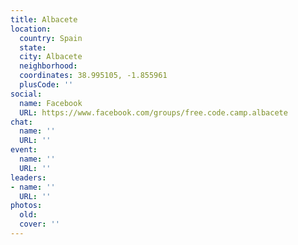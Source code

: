 ```yaml
---
title: Albacete
location:
  country: Spain
  state: 
  city: Albacete
  neighborhood: 
  coordinates: 38.995105, -1.855961
  plusCode: ''
social:
  name: Facebook
  URL: https://www.facebook.com/groups/free.code.camp.albacete
chat:
  name: ''
  URL: ''
event:
  name: ''
  URL: ''
leaders:
- name: ''
  URL: ''
photos:
  old: 
  cover: ''
---
```

